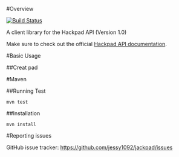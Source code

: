 #Overview

[![Build Status](https://travis-ci.org/jessy1092/jackpad.png?branch=master)](https://travis-ci.org/jessy1092/jackpad)

A client library for the Hackpad API (Version 1.0)

Make sure to check out the official [Hackpad API documentation](https://hackpad.com/Hackpad-API-v1.0-k9bpcEeOo2Q).

#Basic Usage

##Creat pad

#Maven

##Running Test

`mvn test`

##Installation

`mvn install`

#Reporting issues

GitHub issue tracker: https://github.com/jessy1092/jackpad/issues
